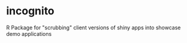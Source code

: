 # incognito
R Package for "scrubbing" client versions of shiny apps into showcase demo applications
